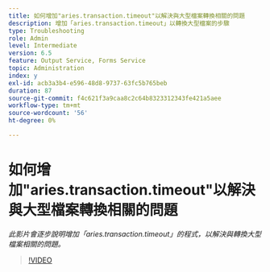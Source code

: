 ```yaml
---
title: 如何增加"aries.transaction.timeout"以解決與大型檔案轉換相關的問題
description: 增加「aries.transaction.timeout」以轉換大型檔案的步驟
type: Troubleshooting
role: Admin
level: Intermediate
version: 6.5
feature: Output Service, Forms Service
topic: Administration
index: y
exl-id: acb3a3b4-e596-48d8-9737-63fc5b765beb
duration: 87
source-git-commit: f4c621f3a9caa8c2c64b8323312343fe421a5aee
workflow-type: tm+mt
source-wordcount: '56'
ht-degree: 0%

---
```


# 如何增加&quot;aries.transaction.timeout&quot;以解決與大型檔案轉換相關的問題

*此影片會逐步說明增加「aries.transaction.timeout」的程式，以解決與轉換大型檔案相關的問題。*

>[!VIDEO](https://video.tv.adobe.com/v/335502?quality=12&learn=on)
